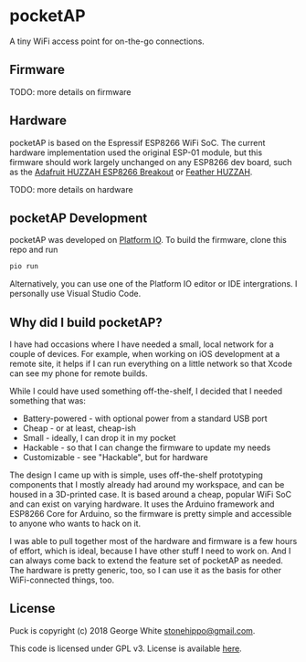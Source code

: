 # pocketAP

A tiny WiFi access point for on-the-go connections.

## Firmware

TODO: more details on firmware

## Hardware

pocketAP is based on the Espressif ESP8266 WiFi SoC. The current hardware implementation used the original ESP-01 module, but this firmware should work largely unchanged on any ESP8266 dev board, such as the [Adafruit HUZZAH ESP8266 Breakout](https://www.adafruit.com/product/2471) or [Feather HUZZAH](https://www.adafruit.com/product/3404).

TODO: more details on hardware

## pocketAP Development

pocketAP was developed on [Platform IO](http://platformio.org). To build the firmware, clone this repo and run

```sh
pio run
```

Alternatively, you can use one of the Platform IO editor or IDE intergrations. I personally use Visual Studio Code.

## Why did I build pocketAP?

I have had occasions where I have needed a small, local network for a couple of devices. For example, when working on iOS development at a remote site, it helps if I can run everything on a little network so that Xcode can see my phone for remote builds.

While I could have used something off-the-shelf, I decided that I needed something that was:

* Battery-powered - with optional power from a standard USB port
* Cheap - or at least, cheap-ish
* Small - ideally, I can drop it in my pocket
* Hackable - so that I can change the firmware to update my needs
* Customizable - see "Hackable", but for hardware

The design I came up with is simple, uses off-the-shelf prototyping components that I mostly already had around my workspace, and can be housed in a 3D-printed case. It is based around a cheap, popular WiFi SoC and can exist on varying hardware. It uses the Arduino framework and ESP8266 Core for Arduino, so the firmware is pretty simple and accessible to anyone who wants to hack on it.

I was able to pull together most of the hardware and firmware is a few hours of effort, which is ideal, because I have other stuff I need to work on. And I can always come back to extend the feature set of pocketAP as needed. The hardware is pretty generic, too, so I can use it as the basis for other WiFi-connected things, too.

## License

Puck is copyright (c) 2018 George White <stonehippo@gmail.com>.

This code is licensed under GPL v3. License is available [here](/LICENSE).
